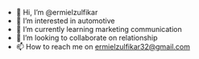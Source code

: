 - 👋 Hi, I’m @ermielzulfikar
- 👀 I’m interested in automotive
- 🌱 I’m currently learning marketing communication
- 💞️ I’m looking to collaborate on relationship
- 📫 How to reach me on ermielzulfikar32@gmail.com

<!---
ermielzulfikar/ermielzulfikar is a ✨ special ✨ repository because its `README.md` (this file) appears on your GitHub profile.
You can click the Preview link to take a look at your changes.
--->
